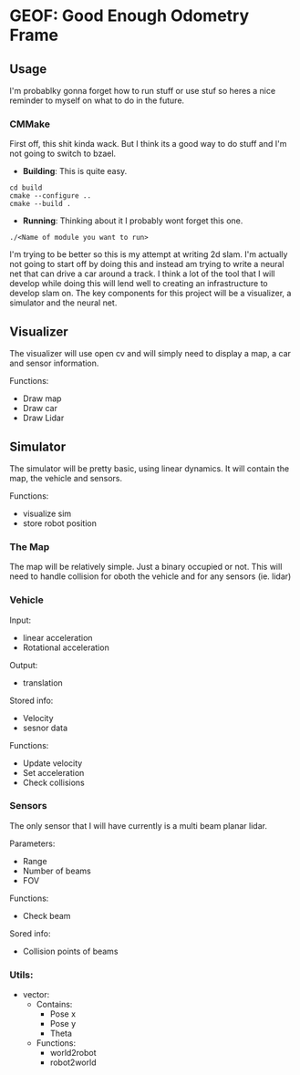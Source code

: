 # GEOF: Good Enough Odometry Frame
## Usage
I'm probablky gonna forget how to run stuff or use stuf so heres a nice reminder  to myself on what to do in the future.
### CMMake
First off, this shit kinda wack. But I think its a good way to do stuff and I'm not going to switch to bzael.
* **Building**: This is quite easy.
```
cd build
cmake --configure ..
cmake --build .
```
* **Running**: Thinking about it I probably wont forget this one.
```
./<Name of module you want to run>
```


I'm trying to be better so this is my attempt at writing 2d slam. I'm actually not going to start off by doing this and instead am trying to write a neural net that can drive a car around a track. I think a lot of the tool that I will develop while doing this will lend well to creating an infrastructure to develop slam on. The key components for this project will be a visualizer, a simulator and the neural net.

## Visualizer
The visualizer will use open cv and will simply need to display a map, a car and sensor information.

Functions:
- Draw map
- Draw car
- Draw Lidar


## Simulator
The simulator will be pretty basic, using linear dynamics.
It will contain the map, the vehicle and sensors.

Functions:
- visualize sim
- store robot position


### The Map
The map will be relatively simple. Just a binary occupied or not. This will need to handle collision for oboth the vehicle and for any sensors (ie. lidar)

### Vehicle
Input:
 - linear acceleration
 - Rotational acceleration

Output:
 - translation

Stored info:
 - Velocity
 - sesnor data

Functions:
 - Update velocity
 - Set acceleration
 - Check collisions

 ### Sensors
 The only sensor that I will have currently is a multi beam planar lidar.

Parameters:
 - Range
 - Number of beams
 - FOV

Functions:
 - Check beam

Sored info:
 - Collision points of beams

### Utils:
 - vector:
    - Contains:
        - Pose x 
        - Pose y
        - Theta
    - Functions:
        - world2robot
        - robot2world